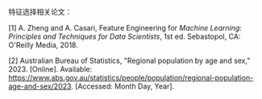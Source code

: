特征选择相关论文：


[1] A. Zheng and A. Casari, Feature Engineering for *Machine Learning: Principles and Techniques for Data Scientists*, 1st ed. Sebastopol, CA: O'Reilly Media, 2018.

[2] Australian Bureau of Statistics, "Regional population by age and sex," 2023. [Online]. Available: https://www.abs.gov.au/statistics/people/population/regional-population-age-and-sex/2023. [Accessed: Month Day, Year].

